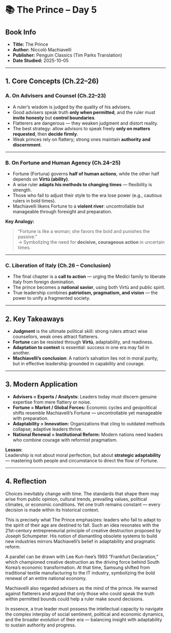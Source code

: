 # 📚 The Prince – Day 5  

## Book Info  
- **Title:** The Prince  
- **Author:** Niccolò Machiavelli  
- **Publisher:** Penguin Classics (Tim Parks Translation)  
- **Date Studied:** 2025-10-05  

---

## 1. Core Concepts (Ch.22–26)  

### A. On Advisers and Counsel (Ch.22–23)  
- A ruler’s wisdom is judged by the quality of his advisers.  
- Good advisers speak truth **only when permitted**, and the ruler must **invite honesty** but **control boundaries**.  
- Flatterers are dangerous — they weaken judgment and distort reality.  
- The best strategy: allow advisors to speak freely **only on matters requested**, then **decide firmly**.  
- Weak princes rely on flattery; strong ones maintain **authority and discernment**.  

---

### B. On Fortune and Human Agency (Ch.24–25)  
- Fortune (Fortuna) governs **half of human actions**, while the other half depends on **Virtù (ability)**.  
- A wise ruler **adapts his methods to changing times** — flexibility is strength.  
- Those who fail to adjust their style to the era lose power (e.g., cautious rulers in bold times).  
- Machiavelli likens Fortune to a **violent river**: uncontrollable but manageable through foresight and preparation.  

**Key Analogy:**  
> “Fortune is like a woman; she favors the bold and punishes the passive.”  
→ Symbolizing the need for **decisive, courageous action** in uncertain times.  

---

### C. Liberation of Italy (Ch.26 – Conclusion)  
- The final chapter is a **call to action** — urging the Medici family to liberate Italy from foreign domination.  
- The prince becomes a **national savior**, using both Virtù and public spirit.  
- True leadership combines **patriotism, pragmatism, and vision** — the power to unify a fragmented society.  

---

## 2. Key Takeaways  
- **Judgment** is the ultimate political skill: strong rulers attract wise counsellors, weak ones attract flatterers.  
- **Fortune** can be resisted through **Virtù**, adaptability, and readiness.  
- **Adaptation to context** is essential: success in one era may fail in another.  
- **Machiavelli’s conclusion**: A nation’s salvation lies not in moral purity, but in effective leadership grounded in capability and courage.  

---

## 3. Modern Application  
- **Advisers = Experts / Analysts:** Leaders today must discern genuine expertise from mere flattery or noise.  
- **Fortune = Market / Global Forces:** Economic cycles and geopolitical shifts resemble Machiavelli’s Fortune — uncontrollable yet manageable with preparation.  
- **Adaptability = Innovation:** Organizations that cling to outdated methods collapse; adaptive leaders thrive.  
- **National Renewal = Institutional Reform:** Modern nations need leaders who combine courage with reformist pragmatism.  

**Lesson:**  
Leadership is not about moral perfection, but about **strategic adaptability** — mastering both people and circumstance to direct the flow of Fortune.  

---

## 4. Reflection  
Choices inevitably change with time. The standards that shape them may arise from public opinion, cultural trends, prevailing values, political climates, or economic conditions. Yet one truth remains constant — every decision is made within its historical context.

This is precisely what The Prince emphasizes: leaders who fail to adapt to the spirit of their age are destined to fall. Such an idea resonates with the 21st-century entrepreneurial principle of creative destruction proposed by Joseph Schumpeter. His notion of dismantling obsolete systems to build new industries mirrors Machiavelli’s belief in adaptability and pragmatic reform.

A parallel can be drawn with Lee Kun-hee’s 1993 “Frankfurt Declaration,” which championed creative destruction as the driving force behind South Korea’s economic transformation. At that time, Samsung shifted from traditional textile manufacturing to the IT industry, symbolizing the bold renewal of an entire national economy.

Machiavelli also regarded advisers as the mind of the prince. He warned against flatterers and argued that only those who could speak the truth within permitted bounds could help a ruler make sound decisions.

In essence, a true leader must possess the intellectual capacity to navigate the complex interplay of social sentiment, political and economic dynamics, and the broader evolution of their era — balancing insight with adaptability to sustain authority and progress.
